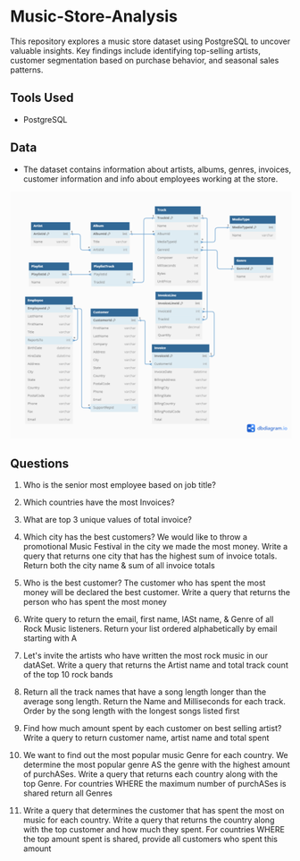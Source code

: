 # Music-Store-Analysis

This repository explores a music store dataset using PostgreSQL to uncover valuable insights. Key findings include identifying top-selling artists, customer segmentation based on purchase behavior, and seasonal sales patterns.

## Tools Used

- PostgreSQL

## Data

- The dataset contains information about artists, albums, genres, invoices, customer information and info about employees working at the store.

![schema](music_store_schema.png)

## Questions

1. Who is the senior most employee based on job title?

2. Which countries have the most Invoices?

3. What are top 3 unique values of total invoice?

4. Which city has the best customers? We would like to throw a promotional Music Festival in the city we made the most money. Write a query that returns one city that has the highest sum of invoice totals. Return both the city name & sum of all invoice totals
5. Who is the best customer? The customer who has spent the most money will be declared the best customer. Write a query that returns the person who has spent the most money

6. Write query to return the email, first name, lASt name, & Genre of all Rock Music listeners. 
Return your list ordered alphabetically by email starting with A

7. Let's invite the artists who have written the most rock music in our datASet. 
Write a query that returns the Artist name and total track count of the top 10 rock bands

8. Return all the track names that have a song length longer than the average song length. 
Return the Name and Milliseconds for each track. 
Order by the song length with the longest songs listed first

9. Find how much amount spent by each customer on best selling artist? 
Write a query to return customer name, artist name and total spent

10. We want to find out the most popular music Genre for each country. 
We determine the most popular genre AS the genre with the highest amount of purchASes. 
Write a query that returns each country along with the top Genre. 
For countries WHERE the maximum number of purchASes is shared return all Genres

11. Write a query that determines the customer that has spent the most on music for each country. Write a query that returns the country along with the top customer and how much they spent. For countries WHERE the top amount spent is shared, provide all customers who spent this amount
